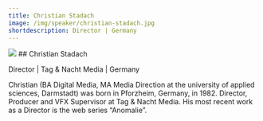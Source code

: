 ```yaml
---
title: Christian Stadach
image: /img/speaker/christian-stadach.jpg
shortdescription: Director | Germany
---
```

<img src="/img/speaker/christian-stadach.jpg">
## Christian Stadach

Director | Tag & Nacht Media | Germany

Christian (BA Digital Media, MA Media Direction at the university of applied sciences, Darmstadt) was born in Pforzheim, Germany, in 1982. Director, Producer and VFX Supervisor at Tag & Nacht Media. His most recent work as a Director is the web series “Anomalie”.